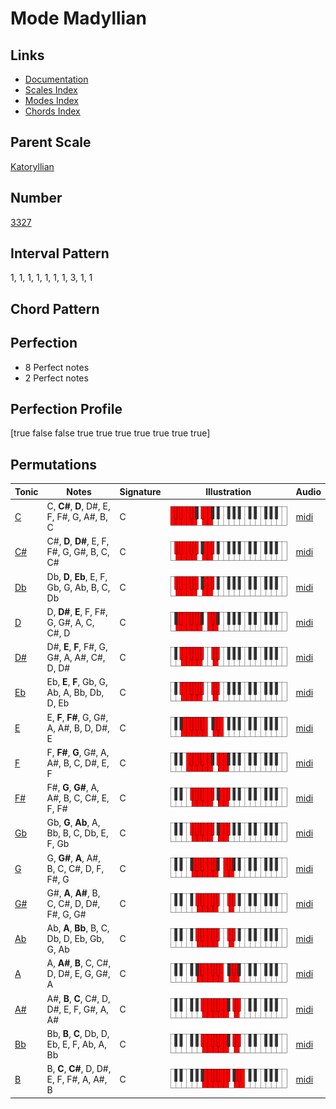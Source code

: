 # Mode Madyllian

## Links

- [Documentation](README.md)
- [Scales Index](Scales.md)
- [Modes Index](Modes.md)
- [Chords Index](Chords.md)

## Parent Scale

[Katoryllian](ScaleKatoryllian.md)

## Number

[3327](https://ianring.com/musictheory/scales/3327)

## Interval Pattern

1, 1, 1, 1, 1, 1, 1, 3, 1, 1

## Chord Pattern



## Perfection

- 8 Perfect notes
- 2 Perfect notes

## Perfection Profile

[true false false true true true true true true true]

## Permutations

| Tonic | Notes | Signature | Illustration | Audio |
|-------|-------|-----------|--------------|-------|
| [C](ModeCNaturalMadyllian.md) | C, **C#**, **D**, D#, E, F, F#, G, A#, B, C | C | ![CNaturalMadyllian](ModeCNaturalMadyllian.png) | [midi](https://github.com/edipermadi/music/blob/main/docs/ModeCNaturalMadyllian.mid?raw=true) |
| [C#](ModeCSharpMadyllian.md) | C#, **D**, **D#**, E, F, F#, G, G#, B, C, C# | C | ![CSharpMadyllian](ModeCSharpMadyllian.png) | [midi](https://github.com/edipermadi/music/blob/main/docs/ModeCSharpMadyllian.mid?raw=true) |
| [Db](ModeDFlatMadyllian.md) | Db, **D**, **Eb**, E, F, Gb, G, Ab, B, C, Db | C | ![DFlatMadyllian](ModeDFlatMadyllian.png) | [midi](https://github.com/edipermadi/music/blob/main/docs/ModeDFlatMadyllian.mid?raw=true) |
| [D](ModeDNaturalMadyllian.md) | D, **D#**, **E**, F, F#, G, G#, A, C, C#, D | C | ![DNaturalMadyllian](ModeDNaturalMadyllian.png) | [midi](https://github.com/edipermadi/music/blob/main/docs/ModeDNaturalMadyllian.mid?raw=true) |
| [D#](ModeDSharpMadyllian.md) | D#, **E**, **F**, F#, G, G#, A, A#, C#, D, D# | C | ![DSharpMadyllian](ModeDSharpMadyllian.png) | [midi](https://github.com/edipermadi/music/blob/main/docs/ModeDSharpMadyllian.mid?raw=true) |
| [Eb](ModeEFlatMadyllian.md) | Eb, **E**, **F**, Gb, G, Ab, A, Bb, Db, D, Eb | C | ![EFlatMadyllian](ModeEFlatMadyllian.png) | [midi](https://github.com/edipermadi/music/blob/main/docs/ModeEFlatMadyllian.mid?raw=true) |
| [E](ModeENaturalMadyllian.md) | E, **F**, **F#**, G, G#, A, A#, B, D, D#, E | C | ![ENaturalMadyllian](ModeENaturalMadyllian.png) | [midi](https://github.com/edipermadi/music/blob/main/docs/ModeENaturalMadyllian.mid?raw=true) |
| [F](ModeFNaturalMadyllian.md) | F, **F#**, **G**, G#, A, A#, B, C, D#, E, F | C | ![FNaturalMadyllian](ModeFNaturalMadyllian.png) | [midi](https://github.com/edipermadi/music/blob/main/docs/ModeFNaturalMadyllian.mid?raw=true) |
| [F#](ModeFSharpMadyllian.md) | F#, **G**, **G#**, A, A#, B, C, C#, E, F, F# | C | ![FSharpMadyllian](ModeFSharpMadyllian.png) | [midi](https://github.com/edipermadi/music/blob/main/docs/ModeFSharpMadyllian.mid?raw=true) |
| [Gb](ModeGFlatMadyllian.md) | Gb, **G**, **Ab**, A, Bb, B, C, Db, E, F, Gb | C | ![GFlatMadyllian](ModeGFlatMadyllian.png) | [midi](https://github.com/edipermadi/music/blob/main/docs/ModeGFlatMadyllian.mid?raw=true) |
| [G](ModeGNaturalMadyllian.md) | G, **G#**, **A**, A#, B, C, C#, D, F, F#, G | C | ![GNaturalMadyllian](ModeGNaturalMadyllian.png) | [midi](https://github.com/edipermadi/music/blob/main/docs/ModeGNaturalMadyllian.mid?raw=true) |
| [G#](ModeGSharpMadyllian.md) | G#, **A**, **A#**, B, C, C#, D, D#, F#, G, G# | C | ![GSharpMadyllian](ModeGSharpMadyllian.png) | [midi](https://github.com/edipermadi/music/blob/main/docs/ModeGSharpMadyllian.mid?raw=true) |
| [Ab](ModeAFlatMadyllian.md) | Ab, **A**, **Bb**, B, C, Db, D, Eb, Gb, G, Ab | C | ![AFlatMadyllian](ModeAFlatMadyllian.png) | [midi](https://github.com/edipermadi/music/blob/main/docs/ModeAFlatMadyllian.mid?raw=true) |
| [A](ModeANaturalMadyllian.md) | A, **A#**, **B**, C, C#, D, D#, E, G, G#, A | C | ![ANaturalMadyllian](ModeANaturalMadyllian.png) | [midi](https://github.com/edipermadi/music/blob/main/docs/ModeANaturalMadyllian.mid?raw=true) |
| [A#](ModeASharpMadyllian.md) | A#, **B**, **C**, C#, D, D#, E, F, G#, A, A# | C | ![ASharpMadyllian](ModeASharpMadyllian.png) | [midi](https://github.com/edipermadi/music/blob/main/docs/ModeASharpMadyllian.mid?raw=true) |
| [Bb](ModeBFlatMadyllian.md) | Bb, **B**, **C**, Db, D, Eb, E, F, Ab, A, Bb | C | ![BFlatMadyllian](ModeBFlatMadyllian.png) | [midi](https://github.com/edipermadi/music/blob/main/docs/ModeBFlatMadyllian.mid?raw=true) |
| [B](ModeBNaturalMadyllian.md) | B, **C**, **C#**, D, D#, E, F, F#, A, A#, B | C | ![BNaturalMadyllian](ModeBNaturalMadyllian.png) | [midi](https://github.com/edipermadi/music/blob/main/docs/ModeBNaturalMadyllian.mid?raw=true) |
